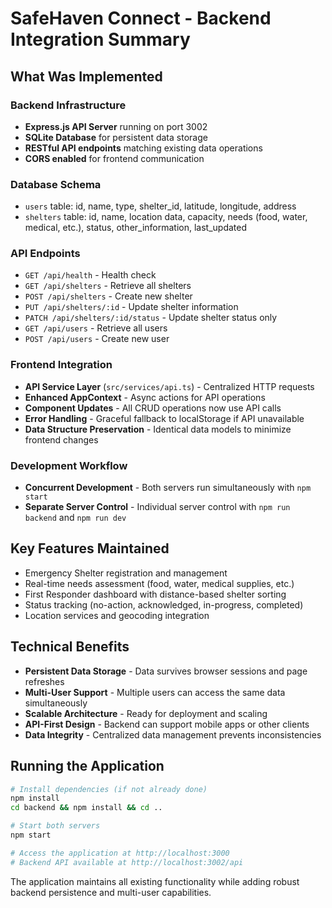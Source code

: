 # SafeHaven Connect - Backend Integration Summary

## What Was Implemented

### Backend Infrastructure
- **Express.js API Server** running on port 3002
- **SQLite Database** for persistent data storage
- **RESTful API endpoints** matching existing data operations
- **CORS enabled** for frontend communication

### Database Schema
- `users` table: id, name, type, shelter_id, latitude, longitude, address
- `shelters` table: id, name, location data, capacity, needs (food, water, medical, etc.), status, other_information, last_updated

### API Endpoints
- `GET /api/health` - Health check
- `GET /api/shelters` - Retrieve all shelters
- `POST /api/shelters` - Create new shelter
- `PUT /api/shelters/:id` - Update shelter information
- `PATCH /api/shelters/:id/status` - Update shelter status only
- `GET /api/users` - Retrieve all users
- `POST /api/users` - Create new user

### Frontend Integration
- **API Service Layer** (`src/services/api.ts`) - Centralized HTTP requests
- **Enhanced AppContext** - Async actions for API operations
- **Component Updates** - All CRUD operations now use API calls
- **Error Handling** - Graceful fallback to localStorage if API unavailable
- **Data Structure Preservation** - Identical data models to minimize frontend changes

### Development Workflow
- **Concurrent Development** - Both servers run simultaneously with `npm start`
- **Separate Server Control** - Individual server control with `npm run backend` and `npm run dev`

## Key Features Maintained
- Emergency Shelter registration and management
- Real-time needs assessment (food, water, medical supplies, etc.)
- First Responder dashboard with distance-based shelter sorting
- Status tracking (no-action, acknowledged, in-progress, completed)
- Location services and geocoding integration

## Technical Benefits
- **Persistent Data Storage** - Data survives browser sessions and page refreshes
- **Multi-User Support** - Multiple users can access the same data simultaneously
- **Scalable Architecture** - Ready for deployment and scaling
- **API-First Design** - Backend can support mobile apps or other clients
- **Data Integrity** - Centralized data management prevents inconsistencies

## Running the Application
```bash
# Install dependencies (if not already done)
npm install
cd backend && npm install && cd ..

# Start both servers
npm start

# Access the application at http://localhost:3000
# Backend API available at http://localhost:3002/api
```

The application maintains all existing functionality while adding robust backend persistence and multi-user capabilities.